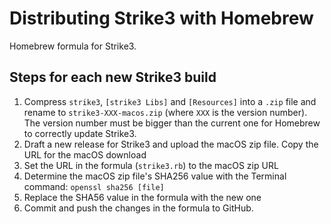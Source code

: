 # Distributing Strike3 with Homebrew
Homebrew formula for Strike3.

## Steps for each new Strike3 build
1. Compress `strike3`, `[strike3 Libs]` and `[Resources]` into a `.zip` file and rename to `strike3-XXX-macos.zip` (where `XXX` is the version number). The version number must be bigger than the current one for Homebrew to correctly update Strike3.
2. Draft a new release for Strike3 and upload the macOS zip file. Copy the URL for the macOS download
3. Set the URL in the formula (`strike3.rb`) to the macOS zip URL
4. Determine the macOS zip file's SHA256 value with the Terminal command: `openssl sha256 [file]`
5. Replace the SHA56 value in the formula with the new one
6. Commit and push the changes in the formula to GitHub.
